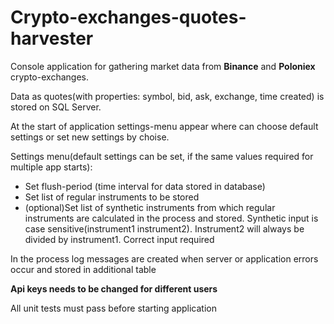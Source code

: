 # Crypto-exchanges-quotes-harvester
<p>Console application for gathering market data from <strong>Binance</strong> and <strong>Poloniex</strong> crypto-exchanges.</p>
<p>Data as quotes(with properties: symbol, bid, ask, exchange, time created) is stored on SQL Server.</p>
<p>At the start of application settings-menu appear where can choose default settings or set new settings by choise.</p>
<p>Settings menu(default settings can be set, if the same values required for multiple app starts):
<ul>
  <li>Set flush-period (time interval for data stored in database)</li>
  <li>Set list of regular instruments to be stored</li>
  <li>(optional)Set list of synthetic instruments from which regular instruments are calculated in the process and stored. Synthetic input is case sensitive(instrument1 instrument2). Instrument2 will always be divided by instrument1. Correct input required</li>
</ul>
</p>
<p>In the process log messages are created when server or application errors occur and stored in additional table</p>
<p><strong>Api keys needs to be changed for different users</strong></p>
<p>All unit tests must pass before starting application</p>
